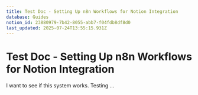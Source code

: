 ```yaml
---
title: Test Doc - Setting Up n8n Workflows for Notion Integration
database: Guides
notion_id: 23880979-7b42-8055-abb7-f04fdb8df8d0
last_updated: 2025-07-24T13:55:15.931Z
---
```


# Test Doc - Setting Up n8n Workflows for Notion Integration


I want to see if this system works. Testing …

